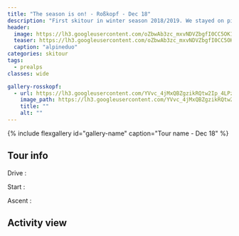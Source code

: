 ```yaml
---
title: "The season is on! - Roßkopf - Dec 18"
description: "First skitour in winter season 2018/2019. We stayed on piste due to lack of snow."
header:
  image: https://lh3.googleusercontent.com/oZbwAb3zc_mxvNDVZbgfI0CC5OK1uJsLT0vRP_wu4Wt3_z-xQqUOzufL0Gn_hKxwxjPur-OjS9aceckIX3Ml8iq8AnsPZ-LZPMspZ49DXvyvoiqAeGhR5chFpnDZdJSmuL05Tg43nCTAfmog_LXvI6cthD9OVlRuxpkNPb9lz4l_POwY1hfV3BOYnieOv7McNhzWH_E2p3wbk6BdsCQqEDnie4pnMrjLaOcarsrbl_MBDJWYjhY1CHZUDu5owVmk6Lwlkf8haHBEcmCwFmLV1m6eplbN97zUfTVVZ8x2N9e6rLXkmSPbIdzK6_KSGKpKiaLBEcObHqqnzmk3YscxwKVZa6SBkIYkUs1udmtf1WP2ixVZJLnVnPxB-Jx8i-fqS3V2abHDjvPYFuDuv-RNFkcsCFsVkoXD6sihPFo2f2psuB5LL6MtnV4bfTbfqb4fpLQuKDGvP1s9m0G_jSQozsrdrr0CItgOf7Vm_tLIA5EcahafJFRGUal0y37pSCtip4_gbGmjUt-T-3gOiqCQovcM83ZBcyLCehi35dBCW24fZwFlbrvaU2W70_Pp3BCcFgZZSV6TtOa_0gXCNC976XQH1TLpqYh_jfmlZet_dqfJM06DcCq5d-TTny6mzeroW_56mX6pPG0pLBxBOszjeBuTiyOe5P9UmJjnh7G8E-Mh1r__XRE9v9O_-YUBqbpY1HzeYk7gk_QcTRkIoVI=w734-h617-no
  teaser: https://lh3.googleusercontent.com/oZbwAb3zc_mxvNDVZbgfI0CC5OK1uJsLT0vRP_wu4Wt3_z-xQqUOzufL0Gn_hKxwxjPur-OjS9aceckIX3Ml8iq8AnsPZ-LZPMspZ49DXvyvoiqAeGhR5chFpnDZdJSmuL05Tg43nCTAfmog_LXvI6cthD9OVlRuxpkNPb9lz4l_POwY1hfV3BOYnieOv7McNhzWH_E2p3wbk6BdsCQqEDnie4pnMrjLaOcarsrbl_MBDJWYjhY1CHZUDu5owVmk6Lwlkf8haHBEcmCwFmLV1m6eplbN97zUfTVVZ8x2N9e6rLXkmSPbIdzK6_KSGKpKiaLBEcObHqqnzmk3YscxwKVZa6SBkIYkUs1udmtf1WP2ixVZJLnVnPxB-Jx8i-fqS3V2abHDjvPYFuDuv-RNFkcsCFsVkoXD6sihPFo2f2psuB5LL6MtnV4bfTbfqb4fpLQuKDGvP1s9m0G_jSQozsrdrr0CItgOf7Vm_tLIA5EcahafJFRGUal0y37pSCtip4_gbGmjUt-T-3gOiqCQovcM83ZBcyLCehi35dBCW24fZwFlbrvaU2W70_Pp3BCcFgZZSV6TtOa_0gXCNC976XQH1TLpqYh_jfmlZet_dqfJM06DcCq5d-TTny6mzeroW_56mX6pPG0pLBxBOszjeBuTiyOe5P9UmJjnh7G8E-Mh1r__XRE9v9O_-YUBqbpY1HzeYk7gk_QcTRkIoVI=w734-h617-no
  caption: "alpineduo"
categories: skitour
tags:
  - prealps
classes: wide

gallery-rosskopf:
  - url: https://lh3.googleusercontent.com/YVvc_4jMxQBZgzikRQtw2Ip_4LPzKGtXtaz1IRjwnopCTcTFi7pIT4NcKrJvmJ2AVcDQp7cHVdcgvu5WLcgiMnwHOo88sKFMg0Ce4d0ftmEYvV1Vvjv4thrsWt-oC38i0ck-X1XkbmS0G8CKVMP0URnR2zi8yjQosiLz1WFbky85H-fgIgXYaRCw8j6NZlbVWDmlo2VDZwQcPkr1BWZMSZrUcSqO9V10ZrnQiluVCZFWgGx5mSt8_ycOYxOoXXzVmX9CgY2Mg2kuRyFWcCOxapUlfgXPs8Ks7jS7k-WMQjGkuqpCbnQz0oY_IjuAg25h2TLK_VDfrxNg8t4TMmC5W5refU3Pe2goqdVI5i95-KRXU5a2HYb7Wp7vdMac-aaSrRi4XQDVsTDB-9-dXmTMtqI9CGbx9Zh6LaAPaSpR3hy_CWxRVEW7r1fdLHONec_bZDkgJmvuDeEKPXz268pptku3oo-8eCU6J1vEwVVjy44SP6sKAFAlBpma2mrxxG7uf4hnfsBIhNILJnE8GAmKNG3qid5SkCJ1mfqUHXXG5qQwQ1egnelGWW3r8oeesuUds9Ifo5SbeK4xsNQ4U5mbdiQdOxszEBLPEriFtIDmok2P0hxeathyzcel3tTXAM0Xt3cOpG0axKXGvwke-G8kg-ou1hRbz_kqss17xLyCUORPtpb5etYNivLTH4EwT-lKTas5TdzHoh1tl6mKXXc=w1158-h1542-no
    image_path: https://lh3.googleusercontent.com/YVvc_4jMxQBZgzikRQtw2Ip_4LPzKGtXtaz1IRjwnopCTcTFi7pIT4NcKrJvmJ2AVcDQp7cHVdcgvu5WLcgiMnwHOo88sKFMg0Ce4d0ftmEYvV1Vvjv4thrsWt-oC38i0ck-X1XkbmS0G8CKVMP0URnR2zi8yjQosiLz1WFbky85H-fgIgXYaRCw8j6NZlbVWDmlo2VDZwQcPkr1BWZMSZrUcSqO9V10ZrnQiluVCZFWgGx5mSt8_ycOYxOoXXzVmX9CgY2Mg2kuRyFWcCOxapUlfgXPs8Ks7jS7k-WMQjGkuqpCbnQz0oY_IjuAg25h2TLK_VDfrxNg8t4TMmC5W5refU3Pe2goqdVI5i95-KRXU5a2HYb7Wp7vdMac-aaSrRi4XQDVsTDB-9-dXmTMtqI9CGbx9Zh6LaAPaSpR3hy_CWxRVEW7r1fdLHONec_bZDkgJmvuDeEKPXz268pptku3oo-8eCU6J1vEwVVjy44SP6sKAFAlBpma2mrxxG7uf4hnfsBIhNILJnE8GAmKNG3qid5SkCJ1mfqUHXXG5qQwQ1egnelGWW3r8oeesuUds9Ifo5SbeK4xsNQ4U5mbdiQdOxszEBLPEriFtIDmok2P0hxeathyzcel3tTXAM0Xt3cOpG0axKXGvwke-G8kg-ou1hRbz_kqss17xLyCUORPtpb5etYNivLTH4EwT-lKTas5TdzHoh1tl6mKXXc=w300-h400-no
    title: ""
    alt: ""
---
```




{% include flexgallery id="gallery-name" caption="Tour name - Dec 18" %}

## Tour info

Drive
: 

Start
: 

Ascent
: 

## Activity view


